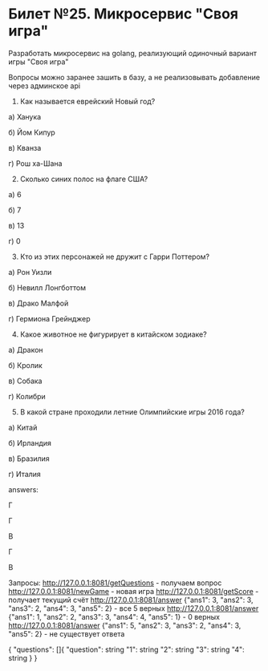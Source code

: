 # Билет №25. Микросервис "Своя игра"

Разработать микросервис на golang, реализующий одиночный вариант игры "Своя игра"

Вопросы можно заранее зашить в базу, а не реализовывать добавление через админское api


1. Как называется еврейский Новый год?


а) Ханука

б) Йом Кипур

в) Кванза

г) Рош ха-Шана 


2. Сколько синих полос на флаге США?


а) 6

б) 7

в) 13

г) 0


3. Кто из этих персонажей не дружит с Гарри Поттером?


а) Рон Уизли

б) Невилл Лонгботтом

в) Драко Малфой

г) Гермиона Грейнджер


4. Какое животное не фигурирует в китайском зодиаке?


а) Дракон

б) Кролик

в) Собака

г) Колибри


5. В какой стране проходили летние Олимпийские игры 2016 года?


а) Китай

б) Ирландия

в) Бразилия

г) Италия

answers:

Г

Г

В

Г

В

Запросы:
http://127.0.0.1:8081/getQuestions - получаем вопрос
http://127.0.0.1:8081/newGame - новая игра
http://127.0.0.1:8081/getScore - получает текущий счёт
http://127.0.0.1:8081/answer {"ans1": 3, "ans2": 3, "ans3": 2, "ans4": 3, "ans5": 2} - все 5 верных
http://127.0.0.1:8081/answer {"ans1": 1, "ans2": 2, "ans3": 3, "ans4": 4, "ans5": 1} - 0 верных
http://127.0.0.1:8081/answer {"ans1": 5, "ans2": 3, "ans3": 2, "ans4": 3, "ans5": 2} - не существует ответа

{
    "questions": []{
        "question": string
        "1": string
        "2": string
        "3": string
        "4": string
    }
}